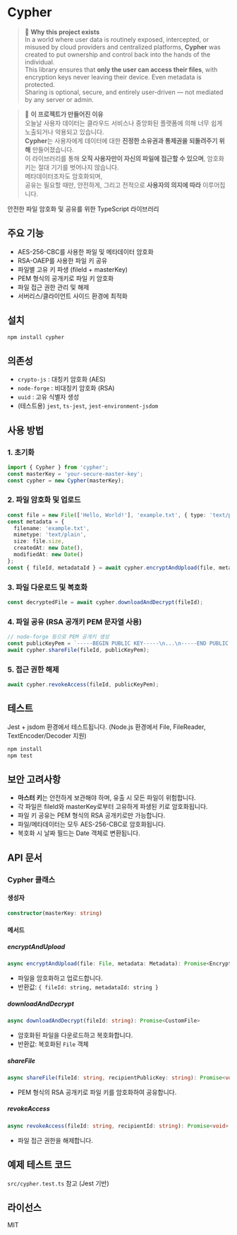 # Cypher

> 🔐 **Why this project exists**  
> In a world where user data is routinely exposed, intercepted, or misused by cloud providers and centralized platforms, **Cypher** was created to put ownership and control back into the hands of the individual.  
> This library ensures that **only the user can access their files**, with encryption keys never leaving their device. Even metadata is protected.  
> Sharing is optional, secure, and entirely user-driven — not mediated by any server or admin.

> 🔐 **이 프로젝트가 만들어진 이유**  
> 오늘날 사용자 데이터는 클라우드 서비스나 중앙화된 플랫폼에 의해 너무 쉽게 노출되거나 악용되고 있습니다.  
> **Cypher**는 사용자에게 데이터에 대한 **진정한 소유권과 통제권을 되돌려주기 위해** 만들어졌습니다.  
> 이 라이브러리를 통해 **오직 사용자만이 자신의 파일에 접근할 수 있으며**, 암호화 키는 절대 기기를 벗어나지 않습니다.  
> 메타데이터조차도 암호화되며,  
> 공유는 필요할 때만, 안전하게, 그리고 전적으로 **사용자의 의지에 따라** 이루어집니다.

안전한 파일 암호화 및 공유를 위한 TypeScript 라이브러리

## 주요 기능
- AES-256-CBC를 사용한 파일 및 메타데이터 암호화
- RSA-OAEP를 사용한 파일 키 공유
- 파일별 고유 키 파생 (fileId + masterKey)
- PEM 형식의 공개키로 파일 키 암호화
- 파일 접근 권한 관리 및 해제
- 서버리스/클라이언트 사이드 환경에 최적화

## 설치

```bash
npm install cypher
```

## 의존성
- `crypto-js` : 대칭키 암호화 (AES)
- `node-forge` : 비대칭키 암호화 (RSA)
- `uuid` : 고유 식별자 생성
- (테스트용) `jest`, `ts-jest`, `jest-environment-jsdom`

## 사용 방법

### 1. 초기화
```typescript
import { Cypher } from 'cypher';
const masterKey = 'your-secure-master-key';
const cypher = new Cypher(masterKey);
```

### 2. 파일 암호화 및 업로드
```typescript
const file = new File(['Hello, World!'], 'example.txt', { type: 'text/plain' });
const metadata = {
  filename: 'example.txt',
  mimetype: 'text/plain',
  size: file.size,
  createdAt: new Date(),
  modifiedAt: new Date()
};
const { fileId, metadataId } = await cypher.encryptAndUpload(file, metadata);
```

### 3. 파일 다운로드 및 복호화
```typescript
const decryptedFile = await cypher.downloadAndDecrypt(fileId);
```

### 4. 파일 공유 (RSA 공개키 PEM 문자열 사용)
```typescript
// node-forge 등으로 PEM 공개키 생성
const publicKeyPem = `-----BEGIN PUBLIC KEY-----\n...\n-----END PUBLIC KEY-----`;
await cypher.shareFile(fileId, publicKeyPem);
```

### 5. 접근 권한 해제
```typescript
await cypher.revokeAccess(fileId, publicKeyPem);
```

## 테스트

Jest + jsdom 환경에서 테스트됩니다. (Node.js 환경에서 File, FileReader, TextEncoder/Decoder 지원)

```bash
npm install
npm test
```

## 보안 고려사항
- **마스터 키**는 안전하게 보관해야 하며, 유출 시 모든 파일이 위험합니다.
- 각 파일은 fileId와 masterKey로부터 고유하게 파생된 키로 암호화됩니다.
- 파일 키 공유는 PEM 형식의 RSA 공개키로만 가능합니다.
- 파일/메타데이터는 모두 AES-256-CBC로 암호화됩니다.
- 복호화 시 날짜 필드는 Date 객체로 변환됩니다.

## API 문서

### Cypher 클래스

#### 생성자
```typescript
constructor(masterKey: string)
```

#### 메서드

##### encryptAndUpload
```typescript
async encryptAndUpload(file: File, metadata: Metadata): Promise<EncryptedUploadResult>
```
- 파일을 암호화하고 업로드합니다.
- 반환값: `{ fileId: string, metadataId: string }`

##### downloadAndDecrypt
```typescript
async downloadAndDecrypt(fileId: string): Promise<CustomFile>
```
- 암호화된 파일을 다운로드하고 복호화합니다.
- 반환값: 복호화된 `File` 객체

##### shareFile
```typescript
async shareFile(fileId: string, recipientPublicKey: string): Promise<void>
```
- PEM 형식의 RSA 공개키로 파일 키를 암호화하여 공유합니다.

##### revokeAccess
```typescript
async revokeAccess(fileId: string, recipientId: string): Promise<void>
```
- 파일 접근 권한을 해제합니다.

## 예제 테스트 코드

`src/cypher.test.ts` 참고 (Jest 기반)

## 라이선스

MIT 